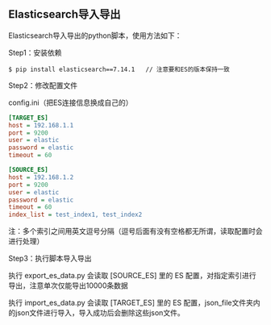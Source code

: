 ## Elasticsearch导入导出

Elasticsearch导入导出的python脚本，使用方法如下：

Step1：安装依赖

```
$ pip install elasticsearch==7.14.1   // 注意要和ES的版本保持一致
```

Step2：修改配置文件

config.ini（把ES连接信息换成自己的）

```ini
[TARGET_ES]
host = 192.168.1.1
port = 9200
user = elastic
password = elastic
timeout = 60

[SOURCE_ES]
host = 192.168.1.2
port = 9200
user = elastic
password = elastic
timeout = 60
index_list = test_index1, test_index2
```

注：多个索引之间用英文逗号分隔（逗号后面有没有空格都无所谓，读取配置时会进行处理）

Step3：执行脚本导入导出

执行 export_es_data.py 会读取 [SOURCE_ES] 里的 ES 配置，对指定索引进行导出，注意单次仅能导出10000条数据

执行 import_es_data.py 会读取 [TARGET_ES] 里的 ES 配置，json_file文件夹内的json文件进行导入，导入成功后会删除这些json文件。

 